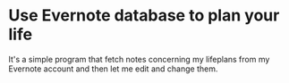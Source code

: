 # Use Evernote database to plan your life
It's a simple program that fetch notes concerning my lifeplans from my Evernote account and then let me edit and change them.
